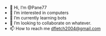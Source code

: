 - 👋 Hi, I’m @Pane77
- 👀 I’m interested in computers
- 🌱 I’m currently learning bots
- 💞️ I’m looking to collaborate on whatever.
- 📫 How to reach me dfletch2004@gmail.com

<!---
Pane77/Pane77 is a ✨ special ✨ repository because its `README.md` (this file) appears on your GitHub profile.
You can click the Preview link to take a look at your changes.
--->

